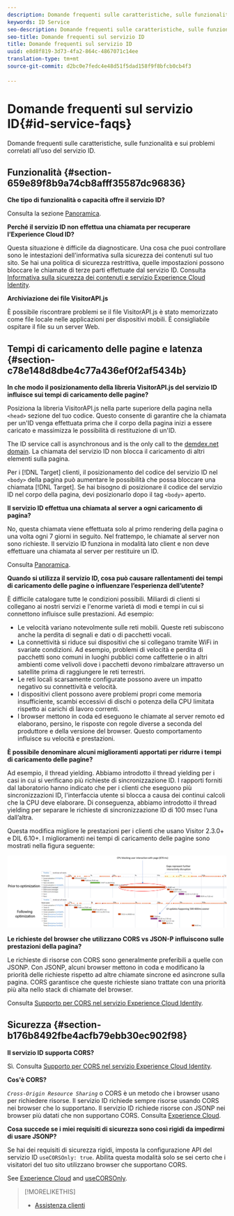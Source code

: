 ```yaml
---
description: Domande frequenti sulle caratteristiche, sulle funzionalità e sui problemi correlati all'uso del servizio ID.
keywords: ID Service
seo-description: Domande frequenti sulle caratteristiche, sulle funzionalità e sui problemi correlati all'uso del servizio ID.
seo-title: Domande frequenti sul servizio ID
title: Domande frequenti sul servizio ID
uuid: e8d8f819-3d73-4fa2-864c-4867071c14ee
translation-type: tm+mt
source-git-commit: d2bc0e7fedc4e48d51f5dad158f9f8bfcb0cb4f3

---
```



# Domande frequenti sul servizio ID{#id-service-faqs}

Domande frequenti sulle caratteristiche, sulle funzionalità e sui problemi correlati all&#39;uso del servizio ID.

## Funzionalità {#section-659e89f8b9a74cb8afff35587dc96836}

**Che tipo di funzionalità o capacità offre il servizio ID?**

Consulta la sezione [Panoramica](../introduction/overview.md).

**Perché il servizio ID non effettua una chiamata per recuperare l’Experience Cloud ID?**

Questa situazione è difficile da diagnosticare. Una cosa che puoi controllare sono le intestazioni dell&#39;informativa sulla sicurezza dei contenuti sul tuo sito. Se hai una politica di sicurezza restrittiva, quelle impostazioni possono bloccare le chiamate di terze parti effettuate dal servizio ID. Consulta [Informativa sulla sicurezza dei contenuti e servizio Experience Cloud Identity](../reference/csp.md#concept-968c423a7392479db0a0d821ae9783e3).

**Archiviazione dei file VisitorAPI.js**

È possibile riscontrare problemi se il file VisitorAPI.js è stato memorizzato come file locale nelle applicazioni per dispositivi mobili. È consigliabile ospitare il file su un server Web.

## Tempi di caricamento delle pagine e latenza {#section-c78e148d8dbe4c77a436ef0f2af5434b}

**In che modo il posizionamento della libreria VisitorAPI.js del servizio ID influisce sui tempi di caricamento delle pagine?**

Posiziona la libreria VisitorAPI.js nella parte superiore della pagina nella `<head>` sezione del tuo codice. Questo consente di garantire che la chiamata per un&#39;ID venga effettuata prima che il corpo della pagina inizi a essere caricato e massimizza le possibilità di restituzione di un&#39;ID.

The ID service call is asynchronous and is the only call to the [demdex.net domain](https://docs.adobe.com/content/help/en/audience-manager/user-guide/reference/demdex-calls.html). La chiamata del servizio ID non blocca il caricamento di altri elementi sulla pagina.

Per i [!DNL Target] clienti, il posizionamento del codice del servizio ID nel `<body>` della pagina può aumentare le possibilità che possa bloccare una chiamata [!DNL Target]. Se hai bisogno di posizionare il codice del servizio ID nel corpo della pagina, devi posizionarlo dopo il tag `<body>` aperto.

**Il servizio ID effettua una chiamata al server a ogni caricamento di pagina?**

No, questa chiamata viene effettuata solo al primo rendering della pagina o una volta ogni 7 giorni in seguito. Nel frattempo, le chiamate al server non sono richieste. Il servizio ID funziona in modalità lato client e non deve effettuare una chiamata al server per restituire un ID.

Consulta [Panoramica](../introduction/overview.md).

**Quando si utilizza il servizio ID, cosa può causare rallentamenti dei tempi di caricamento delle pagine o influenzare l’esperienza dell’utente?**

È difficile catalogare tutte le condizioni possibili. Miliardi di clienti si collegano ai nostri servizi e l&#39;enorme varietà di modi e tempi in cui si connettono influisce sulle prestazioni. Ad esempio:

* Le velocità variano notevolmente sulle reti mobili. Queste reti subiscono anche la perdita di segnali e dati o di pacchetti vocali.
* La connettività si riduce sui dispositivi che si collegano tramite WiFi in svariate condizioni. Ad esempio, problemi di velocità e perdita di pacchetti sono comuni in luoghi pubblici come caffetterie o in altri ambienti come velivoli dove i pacchetti devono rimbalzare attraverso un satellite prima di raggiungere le reti terrestri.
* Le reti locali scarsamente configurate possono avere un impatto negativo su connettività e velocità.
* I dispositivi client possono avere problemi propri come memoria insufficiente, scambi eccessivi di dischi o potenza della CPU limitata rispetto ai carichi di lavoro correnti.
* I browser mettono in coda ed eseguono le chiamate al server remoto ed elaborano, persino, le risposte con regole diverse a seconda del produttore e della versione del browser. Questo comportamento influisce su velocità e prestazioni.

**È possibile denominare alcuni miglioramenti apportati per ridurre i tempi di caricamento delle pagine?**

Ad esempio, il thread yielding. Abbiamo introdotto il thread yielding per i casi in cui si verificano più richieste di sincronizzazione ID. I rapporti forniti dal laboratorio hanno indicato che per i clienti che eseguono più sincronizzazioni ID, l&#39;interfaccia utente si blocca a causa dei continui calcoli che la CPU deve elaborare. Di conseguenza, abbiamo introdotto il thread yielding per separare le richieste di sincronizzazione ID di 100 msec l’una dall’altra.

Questa modifica migliore le prestazioni per i clienti che usano Visitor 2.3.0+ e DIL 6.10+. I miglioramenti nei tempi di caricamento delle pagine sono mostrati nella figura seguente:

![](assets/id_sync_improvements_copy.png)

**Le richieste del browser che utilizzano CORS vs JSON-P influiscono sulle prestazioni della pagina?**

Le richieste di risorse con CORS sono generalmente preferibili a quelle con JSONP. Con JSONP, alcuni browser mettono in coda e modificano la priorità delle richieste rispetto ad altre chiamate sincrone ed asincrone sulla pagina. CORS garantisce che queste richieste siano trattate con una priorità più alta nello stack di chiamate del browser.

Consulta [Supporto per CORS nel servizio Experience Cloud Identity](../reference/cors.md#concept-6c280446990d46d88ba9da15d2dcc758).

## Sicurezza {#section-b176b8492fbe4acfb79ebb30ec902f98}

**Il servizio ID supporta CORS?**

Sì. Consulta [Supporto per CORS nel servizio Experience Cloud Identity](../reference/cors.md#concept-6c280446990d46d88ba9da15d2dcc758).

**Cos&#39;è CORS?**

*`Cross-Origin Resource Sharing`* o CORS è un metodo che i browser usano per richiedere risorse. Il servizio ID richiede sempre risorse usando CORS nei browser che lo supportano. Il servizio ID richiede risorse con JSONP nei browser più datati che non supportano CORS. Consulta [Experience Cloud](../reference/cors.md#concept-6c280446990d46d88ba9da15d2dcc758).

**Cosa succede se i miei requisiti di sicurezza sono così rigidi da impedirmi di usare JSONP?**

Se hai dei requisiti di sicurezza rigidi, imposta la configurazione API del servizio ID `useCORSOnly: true`. Abilita questa modalità solo se sei certo che i visitatori del tuo sito utilizzano browser che supportano CORS.

See [Experience Cloud](../reference/cors.md#concept-6c280446990d46d88ba9da15d2dcc758) and [useCORSOnly](../library/function-vars/use-cors-only.md#reference-8a9a143d838b48d6b23329b84b13e1fa).

>[!MORELIKETHIS]
>
>* [Assistenza clienti](https://helpx.adobe.com/it/marketing-cloud/contact-support.html)


